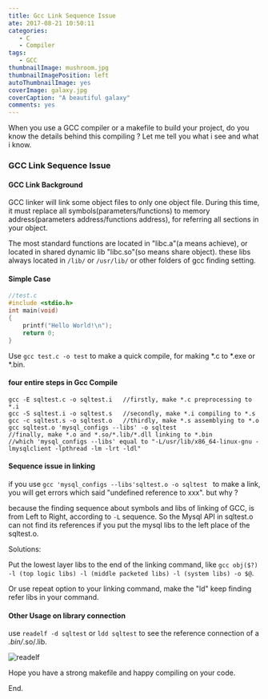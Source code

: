 ```yaml
---
title: Gcc Link Sequence Issue
ate: 2017-08-21 10:50:11
categories: 
   - C
   - Compiler
tags: 
   - GCC
thumbnailImage: mushroom.jpg
thumbnailImagePosition: left
autoThumbnailImage: yes
coverImage: galaxy.jpg
coverCaption: "A beautiful galaxy"
comments: yes
---
```

When you use a GCC compiler or a makefile to build your project, do you know the details behind this compiling ? Let me tell you what i see and what i know.
<!--more-->
<!--toc-->
### GCC Link Sequence Issue

#### GCC Link Background

GCC linker will link some object files  to only one object file.  During this time, it must replace all symbols(parameters/functions) to memory address(parameters address/functions address), for referring all sections in your object.

The most standard functions are located in "libc.a"(a means achieve), or located in shared dynamic lib "libc.so"(so means share object). these libs always located in `/lib/` or `/usr/lib/` or other folders of gcc finding setting.



#### Simple Case

```c
//test.c
#include <stdio.h>
int main(void)
{
    printf("Hello World!\n");
    return 0;
}
```

Use `gcc test.c -o test` to make a quick compile, for making *.c to *.exe or *.bin.



#### four entire steps in Gcc Compile

```
gcc -E sqltest.c -o sqltest.i	//firstly, make *.c preprocessing to *.i
gcc -S sqltest.i -o sqltest.s	//secondly, make *.i compiling to *.s   
gcc -c sqltest.s -o sqltest.o	//thirdly, make *.s assemblying to *.o  
gcc sqltest.o 'mysql_configs --libs' -o sqltest 
//finally, make *.o and *.so/*.lib/*.dll linking to *.bin
//which 'mysql_configs --libs' equal to "-L/usr/lib/x86_64-linux-gnu -lmysqlclient -lpthread -lm -lrt -ldl"
```

#### Sequence issue in linking

if you use `gcc 'mysql_configs --libs'sqltest.o -o sqltest ` to make a link, you will get errors which said "undefined reference to xxx". but why ?

because the finding sequence about symbols and libs of linking of GCC, is from Left to Right, according to `-L` sequence. So the Mysql API in sqltest.o can not find its references if you put the mysql libs to the left place of the sqltest.o. 

Solutions:

Put the lowest layer libs to the end of the linking command, like `gcc obj($?) -l (top logic libs) -l (middle packeted libs) -l (system libs) -o $@`.

Or use repeat option to your linking command, make the "ld" keep finding refer libs in your command.



#### Other Usage on library connection

use `readelf -d sqltest` or `ldd sqltest` to see the reference connection of a *.bin/*.so/.lib.

![readelf](readelf.png)



Hope you have a strong makefile and happy compiling on your code.

End.